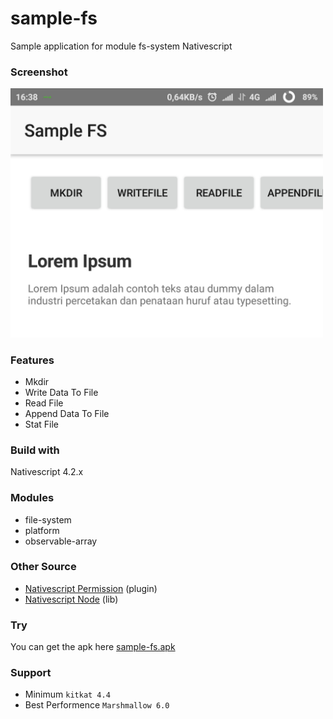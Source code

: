 # sample-fs
Sample application for module fs-system Nativescript

### Screenshot
<img src="https://github.com/dyazincahya/sample-fs/blob/master/screenshot.jpg"  width="500">

### Features
- Mkdir
- Write Data To File
- Read File
- Append Data To File
- Stat File

### Build with
Nativescript 4.2.x

### Modules
- file-system
- platform
- observable-array

### Other Source
- [Nativescript Permission](https://github.com/nathanaela/nativescript-permissions) (plugin)
- [Nativescript Node](https://github.com/EddyVerbruggen/nativescript-node) (lib)

### Try
You can get the apk here [sample-fs.apk](https://github.com/dyazincahya/sample-fs/blob/master/sample-fs.apk)

### Support
- Minimum ```kitkat 4.4```
- Best Performence ```Marshmallow 6.0```
